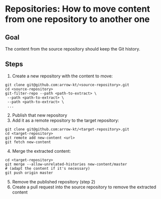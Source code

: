 # Repositories: How to move content from one repository to another one

## Goal

The content from the source repository should keep the Git history.

## Steps

1. Create a new repository with the content to move:
```
git clone git@github.com:arrow-kt/<source-repository>.git
cd <source-repository>
git-filter-repo --path <path-to-extract> \
 --path <path-to-extract> \
 --path <path-to-extract> \
 ...
```
2. Publish that new repository
3. Add it as a remote repository to the target repository:
```
git clone git@github.com:arrow-kt/<target-repository>.git
cd <target-repository>
git remote add new-content <url>
git fetch new-content
```
4. Merge the extracted content:
```
cd <target-repository>
git merge --allow-unrelated-histories new-content/master
# (adapt the content if it's necessary)
git push origin master
```
5. Remove the published repository (step 2)
6. Create a pull request into the source repository to remove the extracted content
